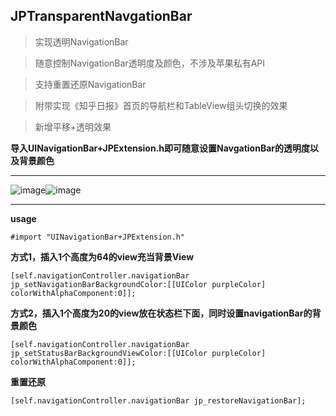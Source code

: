 ## JPTransparentNavgationBar
> 实现透明NavigationBar

> 随意控制NavigationBar透明度及颜色，不涉及苹果私有API

> 支持重置还原NavigationBar

> 附带实现《知乎日报》首页的导航栏和TableView组头切换的效果

> 新增平移+透明效果

**导入UINavigationBar+JPExtension.h即可随意设置NavgationBar的透明度以及背景颜色**

----

![image](https://github.com/XiFengLang/JPTransparentNavgationBar/raw/master/NavigationBarGif.gif)![image](https://github.com/XiFengLang/JPTransparentNavgationBar/raw/master/NavigationBarGifTwo.gif)

---
**usage**

```Object-C
#import "UINavigationBar+JPExtension.h"
```

**方式1，插入1个高度为64的view充当背景View**
```Object-C
[self.navigationController.navigationBar jp_setNavigationBarBackgroundColor:[[UIColor purpleColor] colorWithAlphaComponent:0]];
```

**方式2，插入1个高度为20的view放在状态栏下面，同时设置navigationBar的背景颜色**
```Object-C
[self.navigationController.navigationBar jp_setStatusBarBackgroundViewColor:[[UIColor purpleColor] colorWithAlphaComponent:0]];
```

**重置还原**

```Object-C
[self.navigationController.navigationBar jp_restoreNavigationBar];
```
